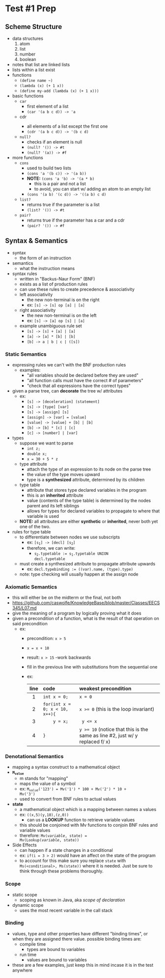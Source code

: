# Test #1 Prep

## Scheme Structure

- data structures
    1) atom
    1) list
    1) number
    1) boolean
- notes that list are linked lists
- lists within a list exist
- functions
    - <code>(define name ~)</code>
    - <code>(lambda (x) (+ 1 x))</code>
    - <code>(define my-add (lambda (x) (+ 1 x)))</code>
- basic functions
    - <code>car</code>
        - first element of a list
        - <code>(car '(a b c d)) -> 'a</code>
    - <cdoe>cdr</code>
        - all elements of a list except the first one
        - <code>(cdr '(a b c d)) -> '(b c d)</code>
    - <code>null?</code>
        - checks if an element is null
        - <code>(null? '()) -> #t</code>
        - <code>(null? '(a)) -> #f</code>
- more functions
    - <code>cons</code>
        - used to build two lists
        - <code>(cons 'a '(b c)) -> '(a b))</code>
        - **NOTE:** <code>(cons 'a 'b) -> '(a * b)</code>
            - this is a pair and not a list
            - to avoid, you can start w/ adding an atom to an empty list
        - <code>(cons '(a b) '(c d)) -> '((a b) c d)</code>
    - <code>list?</code>
        - returns true if the parameter is a list
        - <code>(list? '()) -> #t</code>
    - <code>pair?</code>
        - returns true if the parameter has a car and a cdr
        - <code>(pair? '()) -> #f</code>

## Syntax & Semantics

- syntax
    - the form of an instruction
- semantics
    - what the instruction means
- syntax rules
    - written in "Backus-Naur Form" (BNF)
    - exists as a list of production rules
    - can use these rules to create precedence & associativity
    - left associativity
        - the new non-terminal is on the right
        - ex: <code>[s] -> [s] op [a] | [a]</code>
    - right associativity
        - the new non-terminal is on the left
        - ex: <code>[s] -> [a] op [s] | [a]</code>
    - example unambiguous rule set
        - <code>[s] -> [s] + [a] | [a]</code>
        - <code>[a] -> [a] * [b] | [b]</code>
        - <code>[b] -> a | b | c | ([s])</code>

### Static Semantics

- expressing rules we can't with the BNF production rules
    - examples:
        - "all variables should be declared before they are used"
        - "all function calls must have the correct # of parameters"
        - "check that all expressions have the correct types"
- given a parse tree, can **decorate** the tree w/ attributes
    - ex:
        - <code>[s] -> [deceleration] (statement]</code>
        - <code>[s] -> [type] [var]</code>
        - <code>[s] -> [assign] [s]</code>
        - <code>[assign] -> [var] = [value]</code>
        - <code>[value] -> [value] + [b] | [b]</code>
        - <code>[b] -> [b] * [c] | [c]</code>
        - <code>[c] -> [number] | [var]</code>
- types
    - suppose we want to parse
        - <code>int z;</code>
        - <code>double x;</code>
        - <code>x = 30 + 5 * z</code>
    - type attribute
        - attach the type of an expression to its node on the parse tree
        - the value of the type moves upward
        - type is a **synthesized** attribute, determined by its children
    - type table
        - attribute that stores type declared variables in the program
        - this is an **inherited** attribute
        - value (contents of the type table) is determined by the nodes parent and its left siblings
        - allows for types for declared variables to propagate to where that variable is used
    - **NOTE:** all attributes are either **synthetic** or **inherited**, never both yet one of the two.
- rules for type table
    - to differentiate between nodes we use subscripts
        - ex: <code>[s<sub>1</sub>] -> [decl] [s<sub>2</sub>]</code>
        - therefore, we can write:
            - <code>s<sub>2</sub>.typetable := s<sub>1</sub>.typetable UNION decl.typetable</code>
    - must create a synthesized attribute to propagate attribute upwards
        - ex: <code>decl.typebinding := ((var).name, (type).type)</code>
    - note: type checking will usually happen at the assign node

### Axiomatic Semantics

- this will either be on the midterm or the final, not both
- https://github.com/caswolfe/KnowledgeBase/blob/master/Classes/EECS345/L07.md
- give the meaning of a program by logically proving what it does
- given a precondition of a function, what is the result of that operation on said precondition
    - ex:
        - precondition: <code>x > 5</code>
        - <code>x = x + 10</code>
        - result: <code>x > 15</code>
    -work backwards
        - fill in the previous line with substitutions from the sequential one
        - ex:

            line | code | weakest precondition
            :--: | :--- | :-------------------
            1 | <code>int x = 0;</code> | <code>x = 0</code>
            2 | <code>for(int x = 0; x \< 10, x++){</code> | <code>x \>= 0</code> (this is the loop invariant)
            3 | <code>&nbsp;&nbsp;&nbsp;&nbsp;y = x;</code> | <code> y \<= x </code>
            4 | <code>}</code> | <code>y >= 10</code> (notice that this is the same as line #2, just w/ y replaced f/ x)



### Denotational Semantics

- mapping a syntax construct to a mathematical object
- **<code>M<sub>value</sub></code>**
    - m stands for "mapping"
    - maps the value of a symbol
    - ex: <code>M<sub>value</sub>('123') = Mv('1') * 100 + Mv('2') * 10 + Mv('3')</code>
    - used to convert from BNF rules to actual values
- **state**
    - a mathematical object which is a mapping between names a values
    - ex: <code>((x,5)(y,10),(z,0))</code>
        - can us a **LOOKUP** function to retrieve variable values
    - this should be conjoined with  Mv functions to conjoin BNF rules and variable values
    - therefore: <code>Mv(*variable*, state) = Mv(Lookup(*variable*, state))</code>
- Side Effects
    - can happen if a state changes in a conditional
    - ex: <code>if(i = 3 > 2)</code> would have an affect on the state of the program
    - to account for this make sure you replace <code>state</code> with <code>Ms(\<conditional\>, Ms(state))</code> where it is needed. Just be sure to think through these problems thoroughly.

### Scope
- static scope
    - scoping as known in Java, aka *scope of declaration*
- dynamic scope
    - uses the most recent variable in the call stack

### Binding
- values, type and other properties have different "binding times", or when they are assigned there value. possible binding times are:
    - compile time
        - types are bound to variables
    - run time
        - values are bound to variables
- these are a few examples, just keep this in mind incase it is in the test anywhere
